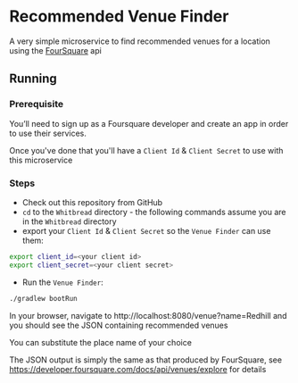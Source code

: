 # Recommended Venue Finder

A very simple microservice to find recommended venues for a location using the 
[FourSquare](https://developer.foursquare.com/docs/api/getting-started) api

## Running
### Prerequisite

You’ll need to sign up as a Foursquare developer and create an app in order to use their services.

Once you've done that you'll have a `Client Id` & `Client Secret` to use with this microservice

### Steps

* Check out this repository from GitHub
* `cd` to the `Whitbread` directory - the following commands assume you are in the `Whitbread` directory
* export your `Client Id` & `Client Secret` so the `Venue Finder` can use them:
```bash
export client_id=<your client id>
export client_secret=<your client secret>

```
* Run the `Venue Finder`:
```bash
./gradlew bootRun

```
In your browser, navigate to http://localhost:8080/venue?name=Redhill and you should see the JSON containing recommended venues

You can substitute the place name of your choice

The JSON output is simply the same as that produced by FourSquare, see https://developer.foursquare.com/docs/api/venues/explore for details
